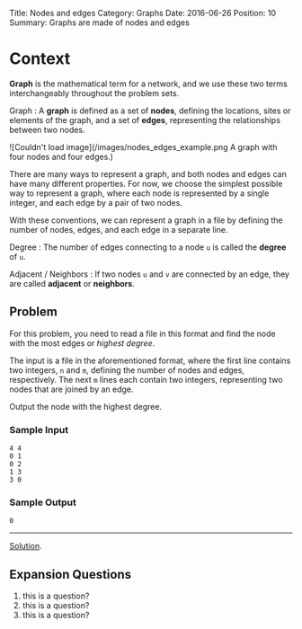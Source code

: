 Title: Nodes and edges
Category: Graphs
Date: 2016-06-26
Position: 10
Summary: Graphs are made of nodes and edges

# Context

**Graph** is the mathematical term for a network, and we use these two terms
interchangeably throughout the problem sets.

Graph[](#graph)
: A **graph** is defined as a set of **nodes**, defining the locations, sites or
elements of the graph, and a set of **edges**, representing the relationships
between two nodes.

![Couldn't load image](/images/nodes_edges_example.png A graph with four
 nodes and four edges.)

There are many ways to represent a graph, and both nodes and edges can have
many different properties. For now, we choose the simplest possible way to
represent a graph, where each node is represented by a single integer, and
each edge by a pair of two nodes.

With these conventions, we can represent a graph in a file by defining the
number of nodes, edges, and each edge in a separate line.

Degree[](#degree)
: The number of edges connecting to a node `u` is called the **degree** of
`u`.

Adjacent / Neighbors[](#neighbors)
: If two nodes `u` and `v` are connected by an edge, they are called
**adjacent** or **neighbors**.


## Problem


For this problem, you need to read a file in this format and find the node
with the most edges or *highest degree*.


The input is a file in the aforementioned format, where the first line
contains two integers, `n` and `m`, defining the number of nodes and edges,
respectively. The next `m` lines each contain two integers, representing two
nodes that are joined by an edge.


Output the node with the highest degree.

### Sample Input

```
4 4
0 1
0 2
1 3
3 0

```

### Sample Output

```
0
```

--------------------------------------------------------
[Solution](https://github.com/Leockard/erdos/blob/master/solutions/graphs/nodes_edges.py).


## Expansion Questions

1. this is a question?
2. this is a question?
3. this is a question?
